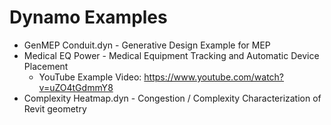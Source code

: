 # Dynamo Examples


- GenMEP Conduit.dyn - Generative Design Example for MEP
- Medical EQ Power - Medical Equipment Tracking and Automatic Device Placement 
  - YouTube Example Video: https://www.youtube.com/watch?v=uZO4tGdmmY8
- Complexity Heatmap.dyn - Congestion / Complexity Characterization of Revit geometry

